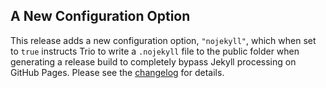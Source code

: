<!--
template: articlepage
title: Trio v0.0.3
appendToTarget: true
category: releases
tag: v0.0.3
articleTitle: Trio v0.0.3
activeHeaderItem: 3
-->
## A New Configuration Option

This release adds a new configuration option, `"nojekyll"`, which when set to `true` instructs Trio to write a `.nojekyll` file to the public folder when generating a release build to completely bypass Jekyll processing on GitHub Pages. Please see the <a target="_blank" href="https://github.com/4awpawz/trio/tree/master#v003">changelog</a> for details.
<!-- end -->